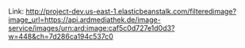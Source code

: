 Link: http://project-dev.us-east-1.elasticbeanstalk.com/filteredimage?image_url=https://api.ardmediathek.de/image-service/images/urn:ard:image:caf5c0d727e1d0d3?w=448&ch=7d286ca194c537c0
